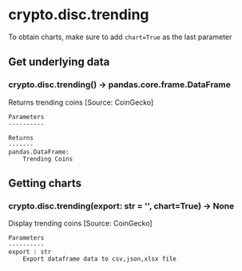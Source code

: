 # crypto.disc.trending

To obtain charts, make sure to add `chart=True` as the last parameter

## Get underlying data 
### crypto.disc.trending() -> pandas.core.frame.DataFrame

Returns trending coins [Source: CoinGecko]

    Parameters
    ----------

    Returns
    -------
    pandas.DataFrame:
        Trending Coins

## Getting charts 
### crypto.disc.trending(export: str = '', chart=True) -> None

Display trending coins [Source: CoinGecko]

    Parameters
    ----------
    export : str
        Export dataframe data to csv,json,xlsx file
